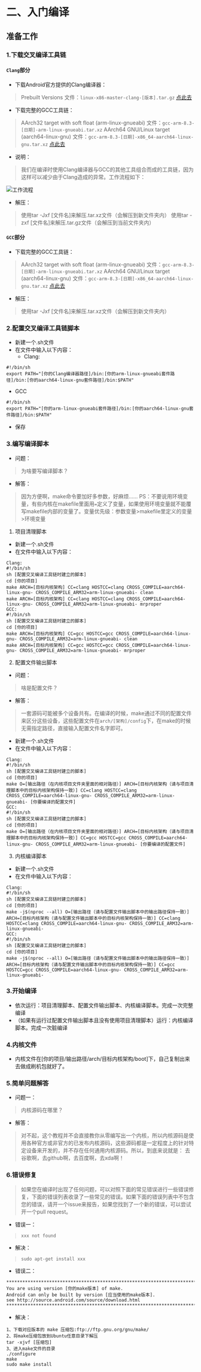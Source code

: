 # 二、入门编译
## **准备工作**
### 1.下载交叉编译工具链
#### **`Clang`部分**

- 下载Android官方提供的Clang编译器：
> Prebuilt Versions
文件：`linux-x86-master-clang-[版本].tar.gz`
[点此去](https://android.googlesource.com/platform/prebuilts/clang/host/linux-x86/)

- 下载完整的GCC工具链：
> AArch32 target with soft float (arm-linux-gnueabi)
文件：`gcc-arm-8.3-[日期]-arm-linux-gnueabi.tar.xz`
AArch64 GNU/Linux target (aarch64-linux-gnu)
文件：`gcc-arm-8.3-[日期]-x86_64-aarch64-linux-gnu.tar.xz`
[点此去](https://developer.arm.com/tools-and-software/open-source-software/developer-tools/gnu-toolchain/gnu-a/downloads)

- 说明：
> 我们在编译时使用Clang编译器与GCC的其他工具组合而成的工具链，因为这样可以减少由于Clang造成的异常。工作流程如下：

![工作流程](https://raw.githubusercontent.com/grislux55/Android_Kernel_Magic/master/compile_flow.png)

- 解压：
> 使用tar -Jxf [文件名]来解压.tar.xz文件（会解压到新文件夹内）
使用tar -zxf [文件名]来解压.tar.gz文件（会解压到当前文件夹内）

#### **`GCC`部分**

- 下载完整的GCC工具链：
> AArch32 target with soft float (arm-linux-gnueabi)
文件：`gcc-arm-8.3-[日期]-arm-linux-gnueabi.tar.xz`
AArch64 GNU/Linux target (aarch64-linux-gnu)
文件：`gcc-arm-8.3-[日期]-x86_64-aarch64-linux-gnu.tar.xz`
[点此去](https://developer.arm.com/tools-and-software/open-source-software/developer-tools/gnu-toolchain/gnu-a/downloads)

- 解压：
> 使用tar -Jxf [文件名]来解压.tar.xz文件（会解压到新文件夹内）

### 2.配置交叉编译工具链脚本
- 新建一个.sh文件
- 在文件中输入以下内容：
  - Clang:
```
#!/bin/sh
export PATH="[你的Clang编译器路径]/bin:[你的arm-linux-gnueabi套件路径]/bin:[你的aarch64-linux-gnu套件路径]/bin:$PATH"
```

  - GCC
```
#!/bin/sh
export PATH="[你的arm-linux-gnueabi套件路径]/bin:[你的aarch64-linux-gnu套件路径]/bin:$PATH"
```
- 保存
### 3.编写编译脚本

- 问题：
> 为啥要写编译脚本？

- 解答：
> 因为方便啊，make命令要加好多参数，好麻烦......
PS：不要说用环境变量，有些内核在makefile里面用`=`定义了变量，如果使用环境变量就不能覆写makefile内部的变量了。变量优先级：参数变量>makefile里定义的变量>环境变量

1. 项目清理脚本
  - 新建一个.sh文件
  - 在文件中输入以下内容：
```
Clang:
#!/bin/sh
sh [配置交叉编译工具链时建立的脚本]
cd [你的项目]
make ARCH=[目标内核架构] CC=clang HOSTCC=clang CROSS_COMPILE=aarch64-linux-gnu- CROSS_COMPILE_ARM32=arm-linux-gnueabi- clean
make ARCH=[目标内核架构] CC=clang HOSTCC=clang CROSS_COMPILE=aarch64-linux-gnu- CROSS_COMPILE_ARM32=arm-linux-gnueabi- mrproper
GCC:
#!/bin/sh
sh [配置交叉编译工具链时建立的脚本]
cd [你的项目]
make ARCH=[目标内核架构] CC=gcc HOSTCC=gcc CROSS_COMPILE=aarch64-linux-gnu- CROSS_COMPILE_ARM32=arm-linux-gnueabi- clean
make ARCH=[目标内核架构] CC=gcc HOSTCC=gcc CROSS_COMPILE=aarch64-linux-gnu- CROSS_COMPILE_ARM32=arm-linux-gnueabi- mrproper
```
  
2. 配置文件输出脚本
  - 问题：
  > 啥是配置文件？

  - 解答：
  > 一套源码可能被多个设备共有。在编译的时候，make通过不同的配置文件来区分这些设备，这些配置文件在`arch/[架构]/config`下，在make的时候无需指定路径，直接输入配置文件名字即可。

  - 新建一个.sh文件
  - 在文件中输入以下内容：
```
Clang:
#!/bin/sh
sh [配置交叉编译工具链时建立的脚本]
cd [你的项目]
make O=[输出路径（在内核项目文件夹里面的相对路径）] ARCH=[目标内核架构（请与项目清理脚本中的目标内核架构保持一致）] CC=clang HOSTCC=clang CROSS_COMPILE=aarch64-linux-gnu- CROSS_COMPILE_ARM32=arm-linux-gnueabi- [你要编译的配置文件]
GCC:
#!/bin/sh
sh [配置交叉编译工具链时建立的脚本]
cd [你的项目]
make O=[输出路径（在内核项目文件夹里面的相对路径）] ARCH=[目标内核架构（请与项目清理脚本中的目标内核架构保持一致）] CC=gcc HOSTCC=gcc CROSS_COMPILE=aarch64-linux-gnu- CROSS_COMPILE_ARM32=arm-linux-gnueabi- [你要编译的配置文件]
```

3. 内核编译脚本

  - 新建一个.sh文件
  - 在文件中输入以下内容：
```
Clang:
#!/bin/sh
sh [配置交叉编译工具链时建立的脚本]
cd [你的项目]
make -j$(nproc --all) O=[输出路径（请与配置文件输出脚本中的输出路径保持一致）] ARCH=[目标内核架构（请与配置文件输出脚本中的目标内核架构保持一致）] CC=clang HOSTCC=clang CROSS_COMPILE=aarch64-linux-gnu- CROSS_COMPILE_ARM32=arm-linux-gnueabi-
GCC:
#!/bin/sh
sh [配置交叉编译工具链时建立的脚本]
cd [你的项目]
make -j$(nproc --all) O=[输出路径（请与配置文件输出脚本中的输出路径保持一致）] ARCH=[目标内核架构（请与配置文件输出脚本中的目标内核架构保持一致）] CC=gcc HOSTCC=gcc CROSS_COMPILE=aarch64-linux-gnu- CROSS_COMPILE_ARM32=arm-linux-gnueabi-
```

### 3.开始编译
- 依次运行：项目清理脚本、配置文件输出脚本、内核编译脚本。完成一次完整编译
- （如果有运行过配置文件输出脚本且没有使用项目清理脚本）运行：内核编译脚本。完成一次脏编译

### 4.内核文件
- 内核文件在[你的项目/输出路径/arch/目标内核架构/boot]下，自己复制出来去做成刷机包就好了。

### 5.简单问题解答

- 问题一：
> 内核源码在哪里？

- 解答：
> 对不起，这个教程并不会直接教你从零编写出一个内核，所以内核源码是使用各种官方或非官方的已发布内核源码，这些源码都是一定程度上的针对特定设备来开发的，并不存在任何通用内核源码。所以，到底来说就是：
去谷歌啊，去github啊，去百度啊，去xda啊！

### 6.错误修复
> 如果您在编译时出现了任何问题，可以对照下面的常见错误进行一些错误修复，下面的错误列表收录了一些常见的错误。如果下面的错误列表中不包含您的错误，请开一个issue来报告，如果您找到了一个新的错误，可以尝试开一个pull request。

- 错误一：
> `xxx not found`

- 解决：
> `sudo apt-get install xxx`

- 错误二：
```
********************************************************************************
You are using version [你的make版本] of make.
Android can only be built by version [应当使用的make版本].
see http://source.android.com/source/download.html
********************************************************************************
```

- 解决：
```
1、下载对应版本的 make 压缩包:ftp://ftp.gnu.org/gnu/make/
2、将make压缩包放到Ubuntu任意目录下解压
tar -xjvf [压缩包]
3、进入make文件的目录
./configure
make
sudo make install
```
